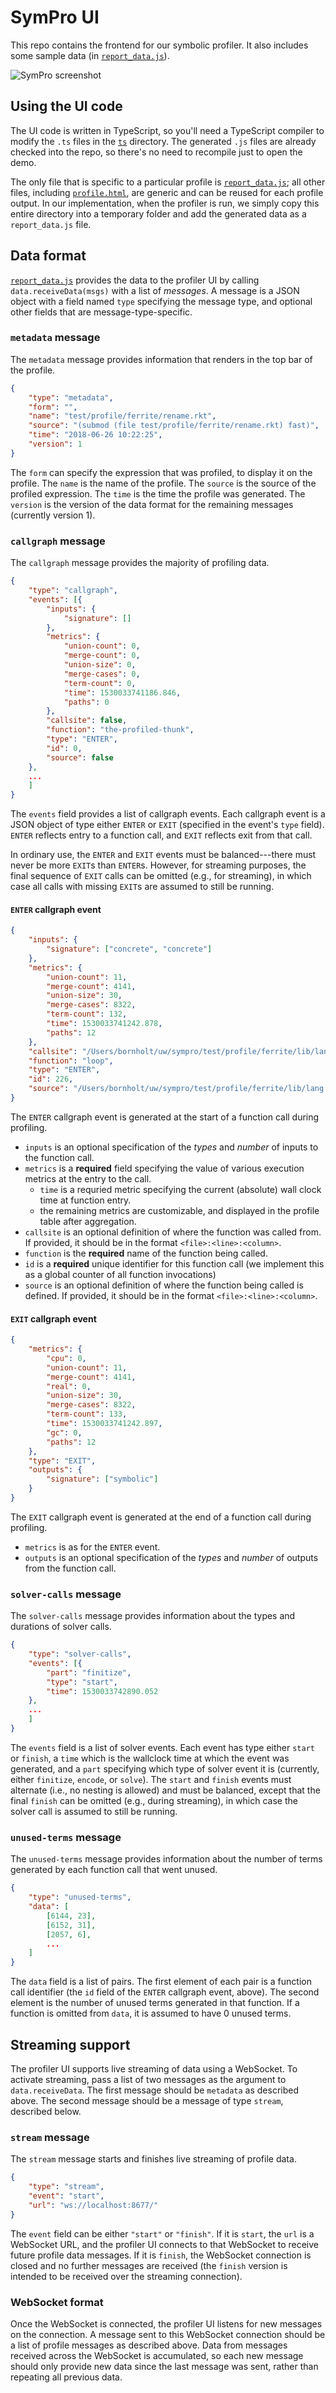 # SymPro UI

This repo contains the frontend for our symbolic profiler. It also includes some sample data (in [`report_data.js`](report_data.js)).

![SymPro screenshot](screenshot.png)


## Using the UI code

The UI code is written in TypeScript, so you'll need a TypeScript compiler to modify the `.ts` files in the [`ts`](ts) directory.
The generated `.js` files are already checked into the repo,
so there's no need to recompile just to open the demo.

The only file that is specific to a particular profile
is [`report_data.js`](report_data.js);
all other files, including [`profile.html`](profile.html),
are generic and can be reused for each profile output.
In our implementation, when the profiler is run,
we simply copy this entire directory into a temporary folder
and add the generated data as a `report_data.js` file.


## Data format

[`report_data.js`](report_data.js) provides the data to the profiler UI by calling `data.receiveData(msgs)`
with a list of *messages*. A message is a JSON object with a field named `type` specifying the message type,
and optional other fields that are message-type-specific.

### `metadata` message

The `metadata` message provides information that renders in the top bar of the profile.

```json
{
    "type": "metadata",
    "form": "",
    "name": "test/profile/ferrite/rename.rkt",
    "source": "(submod (file test/profile/ferrite/rename.rkt) fast)",
    "time": "2018-06-26 10:22:25",
    "version": 1
}
```

The `form` can specify the expression that was profiled, to display it on the profile.
The `name` is the name of the profile.
The `source` is the source of the profiled expression.
The `time` is the time the profile was generated.
The `version` is the version of the data format for the remaining messages (currently version 1).

### `callgraph` message

The `callgraph` message provides the majority of profiling data.

```json
{
    "type": "callgraph",
    "events": [{
        "inputs": {
            "signature": []
        },
        "metrics": {
            "union-count": 0,
            "merge-count": 0,
            "union-size": 0,
            "merge-cases": 0,
            "term-count": 0,
            "time": 1530033741186.846,
            "paths": 0
        },
        "callsite": false,
        "function": "the-profiled-thunk",
        "type": "ENTER",
        "id": 0,
        "source": false
    },
    ...
    ]
}
```

The `events` field provides a list of callgraph events.
Each callgraph event is a JSON object of type either `ENTER` or `EXIT`
(specified in the event's `type` field).
`ENTER` reflects entry to a function call,
and `EXIT` reflects exit from that call.

In ordinary use,
the `ENTER` and `EXIT` events must be balanced---there must never be more `EXIT`s than `ENTER`s.
However,
for streaming purposes,
the final sequence of `EXIT` calls can be omitted
(e.g., for streaming),
in which case all calls with missing `EXIT`s are assumed to still be running.

#### `ENTER` callgraph event

```json
{
    "inputs": {
        "signature": ["concrete", "concrete"]
    },
    "metrics": {
        "union-count": 11,
        "merge-count": 4141,
        "union-size": 30,
        "merge-cases": 8322,
        "term-count": 132,
        "time": 1530033741242.878,
        "paths": 12
    },
    "callsite": "/Users/bornholt/uw/sympro/test/profile/ferrite/lib/lang.rkt:96:14",
    "function": "loop",
    "type": "ENTER",
    "id": 226,
    "source": "/Users/bornholt/uw/sympro/test/profile/ferrite/lib/lang.rkt:89:2"
}
```

The `ENTER` callgraph event is generated at the start of a function call during profiling.

- `inputs` is an optional specification of the *types* and *number* of inputs to the function call.
- `metrics` is a **required** field specifying the value of various execution metrics at the entry to the call.
    - `time` is a requried metric specifying the current (absolute) wall clock time at function entry.
    - the remaining metrics are customizable, and displayed in the profile table after aggregation.
- `callsite` is an optional definition of where the function was called from. If provided, it should be in the format `<file>:<line>:<column>`.
- `function` is the **required** name of the function being called.
- `id` is a **required** unique identifier for this function call (we implement this as a global counter of all function invocations)
- `source` is an optional definition of where the function being called is defined. If provided, it should be in the format `<file>:<line>:<column>`.

#### `EXIT` callgraph event

```json
{
    "metrics": {
        "cpu": 0,
        "union-count": 11,
        "merge-count": 4141,
        "real": 0,
        "union-size": 30,
        "merge-cases": 8322,
        "term-count": 133,
        "time": 1530033741242.897,
        "gc": 0,
        "paths": 12
    },
    "type": "EXIT",
    "outputs": {
        "signature": ["symbolic"]
    }
}
```

The `EXIT` callgraph event is generated at the end of a function call during profiling.

- `metrics` is as for the `ENTER` event.
- `outputs` is an optional specification of the *types* and *number* of outputs from the function call.


### `solver-calls` message

The `solver-calls` message provides information about the types and durations of solver calls.

```json
{
    "type": "solver-calls",
    "events": [{
        "part": "finitize",
        "type": "start",
        "time": 1530033742890.052
    },
    ...
    ]
}
```

The `events` field is a list of solver events.
Each event has type either `start` or `finish`,
a `time` which is the  wallclock time at which the event was generated,
and a `part` specifying which type of solver event it is
(currently, either `finitize`, `encode`, or `solve`).
The `start` and `finish` events must alternate
(i.e., no nesting is allowed)
and must be balanced,
except that the final `finish` can be omitted
(e.g., during streaming),
in which case the solver call is assumed to still be running.


### `unused-terms` message

The `unused-terms` message provides information about the number of terms generated by each function call that went unused.

```json
{
    "type": "unused-terms",
    "data": [
        [6144, 23],
        [6152, 31],
        [2057, 6],
        ...
    ]
}
```

The `data` field is a list of pairs.
The first element of each pair is a function call identifier (the `id` field of the `ENTER` callgraph event, above).
The second element is the number of unused terms generated in that function.
If a function is omitted from `data`, it is assumed to have 0 unused terms.


## Streaming support

The profiler UI supports live streaming of data using a WebSocket.
To activate streaming, pass a list of two messages as the argument to `data.receiveData`.
The first message should be `metadata` as described above.
The second message should be a message of type `stream`, described below.

### `stream` message

The `stream` message starts and finishes live streaming of profile data.

```json
{
    "type": "stream",
    "event": "start",
    "url": "ws://localhost:8677/"
}
```

The `event` field can be either `"start"` or `"finish"`.
If it is `start`, the `url` is a WebSocket URL,
and the profiler UI connects to that WebSocket to receive future profile data messages.
If it is `finish`, the WebSocket connection is closed and no further messages are received
(the `finish` version is intended to be received over the streaming connection).


### WebSocket format

Once the WebSocket is connected,
the profiler UI listens for new messages on the connection.
A message sent to this WebSocket connection
should be a list of profile messages
as described above.
Data from messages received across the WebSocket is accumulated,
so each new message should only provide new data
since the last message was sent,
rather than repeating all previous data.
